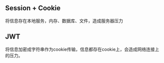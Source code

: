 ## Session + Cookie
将信息存在本地服务，内存、数据库、文件，造成服务器压力
## JWT
将信息加密成字符串作为cookie传输，信息都存在cookie上，会造成网络连接上的压力。
